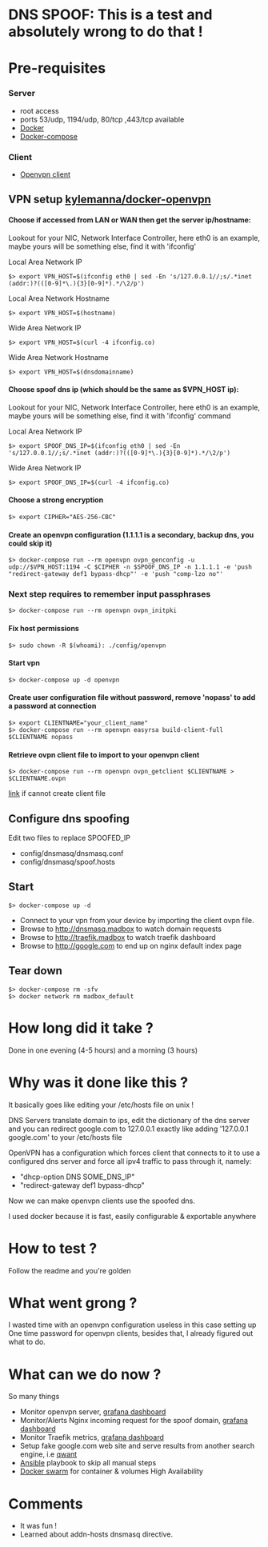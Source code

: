 
# DNS SPOOF: This is a test and absolutely  wrong to do that !

# Pre-requisites

### Server
- root access
- ports 53/udp, 1194/udp, 80/tcp ,443/tcp available
- [Docker]([https://docs.docker.com/get-docker/](https://docs.docker.com/get-docker/))
- [Docker-compose]([https://docs.docker.com/compose/install/](https://docs.docker.com/compose/install/))

### Client
- [Openvpn client]([https://openvpn.net/](https://openvpn.net/))

## VPN setup [kylemanna/docker-openvpn](https://github.com/kylemanna/docker-openvpn)

#### Choose if accessed from LAN or WAN then get the server ip/hostname:

Lookout for your NIC, Network Interface Controller, here eth0 is an example, maybe yours will be something else, find it with 'ifconfig'

Local Area Network IP

    $> export VPN_HOST=$(ifconfig eth0 | sed -En 's/127.0.0.1//;s/.*inet (addr:)?(([0-9]*\.){3}[0-9]*).*/\2/p')

Local Area Network Hostname

    $> export VPN_HOST=$(hostname)

Wide Area Network IP

    $> export VPN_HOST=$(curl -4 ifconfig.co)

Wide Area Network Hostname

    $> export VPN_HOST=$(dnsdomainname)

#### Choose spoof dns ip (which should be the same as $VPN_HOST ip):

Lookout for your NIC, Network Interface Controller, here eth0 is an example, maybe yours will be something else, find it with 'ifconfig' command

Local Area Network IP

    $> export SPOOF_DNS_IP=$(ifconfig eth0 | sed -En 's/127.0.0.1//;s/.*inet (addr:)?(([0-9]*\.){3}[0-9]*).*/\2/p')

Wide Area Network IP

    $> export SPOOF_DNS_IP=$(curl -4 ifconfig.co)

#### Choose a strong encryption

    $> export CIPHER="AES-256-CBC"

#### Create an openvpn configuration (1.1.1.1 is a secondary, backup dns, you could skip it)

    $> docker-compose run --rm openvpn ovpn_genconfig -u udp://$VPN_HOST:1194 -C $CIPHER -n $SPOOF_DNS_IP -n 1.1.1.1 -e 'push "redirect-gateway def1 bypass-dhcp"' -e 'push "comp-lzo no"'

### Next step requires to remember input passphrases

    $> docker-compose run --rm openvpn ovpn_initpki

#### Fix host permissions

    $> sudo chown -R $(whoami): ./config/openvpn

#### Start vpn

    $> docker-compose up -d openvpn

#### Create user configuration file without password, remove 'nopass' to add a password at connection

    $> export CLIENTNAME="your_client_name"
    $> docker-compose run --rm openvpn easyrsa build-client-full $CLIENTNAME nopass

#### Retrieve ovpn client file to import to your openvpn client

    $> docker-compose run --rm openvpn ovpn_getclient $CLIENTNAME > $CLIENTNAME.ovpn

[link](https://github.com/kylemanna/docker-openvpn/issues/496) if cannot create client file

## Configure dns spoofing

Edit two files to replace SPOOFED_IP
- config/dnsmasq/dnsmasq.conf
- config/dnsmasq/spoof.hosts

## Start

    $> docker-compose up -d

- Connect to your vpn from your device by importing the client ovpn file.
- Browse to http://dnsmasq.madbox to watch domain requests
- Browse to http://traefik.madbox to watch traefik dashboard
- Browse to http://google.com to end up on nginx default index page

## Tear down

    $> docker-compose rm -sfv
    $> docker network rm madbox_default

# How long did it take ?

Done in one evening (4-5 hours) and a morning (3 hours)

# Why was it done like this ?
It basically goes like editing your /etc/hosts file on unix !

DNS Servers translate domain to ips, edit the dictionary of the dns server and you can redirect google.com to 127.0.0.1 exactly like adding '127.0.0.1 google.com' to your /etc/hosts file

OpenVPN has a configuration which forces client that connects to it to use a configured dns server and force all ipv4 traffic to pass through it, namely:

- "dhcp-option DNS SOME_DNS_IP"
- "redirect-gateway def1 bypass-dhcp"

Now we can make openvpn clients use the spoofed dns.

I used docker because it is fast, easily configurable & exportable anywhere

# How to test ?

Follow the readme and you're golden

# What went grong ?

I wasted time with an openvpn configuration useless in this case setting up One time password for openvpn clients, besides that, I already figured out what to do.

# What can we do now ?

So many things
- Monitor openvpn server, [grafana dashboard]([https://grafana.com/grafana/dashboards/10562](https://grafana.com/grafana/dashboards/10562))
- Monitor/Alerts Nginx incoming request for the spoof domain, [grafana dashboard]([https://grafana.com/grafana/dashboards/5063](https://grafana.com/grafana/dashboards/5063))
- Monitor Traefik metrics, [grafana dashboard]([https://grafana.com/grafana/dashboards/10479](https://grafana.com/grafana/dashboards/10479))
- Setup fake google.com web site and serve results from another search engine, i.e [qwant]([https://www.qwant.com](https://www.qwant.com))
- [Ansible]([https://github.com/ansible/ansible](https://github.com/ansible/ansible)) playbook to skip all manual steps
- [Docker swarm]([https://docs.docker.com/engine/swarm/](https://docs.docker.com/engine/swarm/)) for container & volumes High Availability

# Comments

- It was fun !
- Learned about addn-hosts dnsmasq directive.

